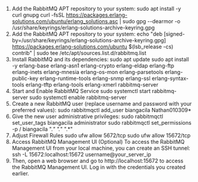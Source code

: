 
1. Add the RabbitMQ APT repository to your system:
   sudo apt install -y curl gnupg
   curl -fsSL https://packages.erlang-solutions.com/ubuntu/erlang_solutions.asc | sudo gpg --dearmor -o /usr/share/keyrings/erlang-solutions-archive-keyring.gpg
2. Add the RabbitMQ APT repository to your system:
   echo "deb [signed-by=/usr/share/keyrings/erlang-solutions-archive-keyring.gpg] https://packages.erlang-solutions.com/ubuntu $(lsb_release -cs) contrib" | sudo tee /etc/apt/sources.list.d/rabbitmq.list
3. Install RabbitMQ and its dependencies:
   sudo apt update
   sudo apt install -y erlang-base erlang-asn1 erlang-crypto erlang-eldap erlang-ftp erlang-inets erlang-mnesia erlang-os-mon erlang-parsetools erlang-public-key erlang-runtime-tools erlang-snmp erlang-ssl erlang-syntax-tools erlang-tftp erlang-tools erlang-xmerl rabbitmq-server
4. Start and Enable RabbitMQ Service
   sudo systemctl start rabbitmq-server
   sudo systemctl enable rabbitmq-server
5. Create a new RabbitMQ user (replace username and password with your preferred values):
   sudo rabbitmqctl add_user biangacila Nathan010309*
6. Give the new user administrative privileges:
   sudo rabbitmqctl set_user_tags biangacila administrator
   sudo rabbitmqctl set_permissions -p / biangacila ".*" ".*" ".*"
7. Adjust Firewall Rules
   sudo ufw allow 5672/tcp
   sudo ufw allow 15672/tcp
8. Access RabbitMQ Management UI (Optional)
   To access the RabbitMQ Management UI from your local machine, you can create an SSH tunnel:
   ssh -L 15672:localhost:15672 username@your_server_ip
9. Then, open a web browser and go to http://localhost:15672 to access the RabbitMQ Management UI. Log in with the credentials you created earlier.





